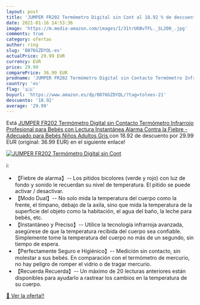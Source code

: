 ```yaml
---
layout: post
title: 'JUMPER FR202 Termómetro Digital sin Cont al 18.92 % de descuento'
date: 2021-01-16 14:53:36
image: 'https://m.media-amazon.com/images/I/31trU6BvTFL._SL200_.jpg'
comments: true
category: ofertas
author: ring
slug: 'B076GZDYQL-es'
actualPrice: 29.99 EUR
currency: EUR
price: 29.99
comparePrice: 36.99 EUR
prodname: 'JUMPER FR202 Termómetro Digital sin Contacto Termómetro Infrarrojo Profesional para Bebés con Lectura Instantánea Alarma Contra la Fiebre - Adecuado para Bebés Niños Adultos  Gris '
country: 'es'
flag: '🇪🇸'
buyurl: 'https://www.amazon.es/dp/B076GZDYQL/?tag=tolees-21'
descuento: '18.92'
average: '29.99'
---
```


Está [JUMPER FR202 Termómetro Digital sin Contacto Termómetro Infrarrojo Profesional para Bebés con Lectura Instantánea Alarma Contra la Fiebre - Adecuado para Bebés Niños Adultos  Gris ](https://www.amazon.es/dp/B076GZDYQL/?tag=tolees-21) con 18.92 de descuento por 29.99 EUR (original: 36.99 EUR) en el siguiente enlace!

[![JUMPER FR202 Termómetro Digital sin Cont](https://m.media-amazon.com/images/I/31trU6BvTFL._SL200_.jpg)](https://www.amazon.es/dp/B076GZDYQL/?tag=tolees-21)

ℹ️:

- 【Fiebre de alarma】-- Los pitidos bicolores (verde y rojo) con luz de fondo y sonido le recuerdan su nivel de temperatura. El pitido se puede activar / desactivar.
- 【Modo Dual】-- No solo mida la temperatura del cuerpo como la frente, el tímpano, debajo de la axila, sino que mida la temperatura de la superficie del objeto como la habitación, el agua del baño, la leche para bebés, etc.
- 【Instantáneo y Preciso】-- Utilice la tecnología infrarroja avanzada, asegúrese de que la temperatura recibida del cuerpo sea confiable. Simplemente tome la temperatura del cuerpo no más de un segundo, sin tiempo de espera.
- 【Perfectamente Seguro e Higiénico】-- Medición sin contacto, sin molestar a sus bebés. En comparación con el termómetro de mercurio, no hay peligro de romper el vidrio o de tragar mercurio.
- 【Recuerda Recuerda】-- Un máximo de 20 lecturas anteriores están disponibles para ayudarlo a rastrear los cambios en la temperatura de su cuerpo.

[🛒 Ver la oferta!!](https://www.amazon.es/dp/B076GZDYQL/?tag=tolees-21)
